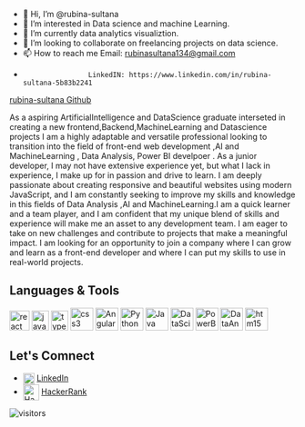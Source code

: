 - 👋 Hi, I’m @rubina-sultana
- 👀 I’m interested in Data science and machine Learning.
- 🌱 I’m currently data analytics visualiztion.
- 💞️ I’m looking to collaborate on freelancing projects on data science.
- 📫 How to reach me Email: rubinasultana134@gmail.com
-                     LinkedIN: https://www.linkedin.com/in/rubina-sultana-5b83b2241

[rubina-sultana Github](https://github.com/catherineisonline/scandi/blob/main/Github%20profile.png?raw=true)

As a aspiring ArtificialIntelligence and DataScience graduate interseted in creating a new frontend,Backend,MachineLearning and Datascience projects
I am a highly adaptable and versatile professional looking to transition into the field of front-end web development ,AI and MachineLearning , Data Analysis,
Power BI develpoer . As a junior developer, I may not have extensive experience yet, but what I lack in experience, I make up for in passion and drive to learn.
I am deeply passionate about creating responsive and beautiful websites using modern JavaScript, and I am constantly seeking to improve my skills and knowledge in this fields of 
Data Analysis ,AI and MachineLearning.I am a quick learner and a team player, and I am confident that my unique blend of skills and experience will make me an asset to any
development team. I am eager to take on new challenges and contribute to projects that make a meaningful impact. I am looking for an opportunity to join a company where 
I can grow and learn as a front-end developer and where I can put my skills to use in real-world projects.

## Languages & Tools

<img src="https://cdn.idevie.com/wp-content/uploads/2015/12/React.js_logo.svg_.png" alt="react" width="35" height="35"/>
<img src="https://www.bing.com/images/search?view=detailV2&ccid=ViV1OEes&id=CE7A804A8D6A5FE9F389947E4E0E2B8D7A6B6532&thid=OIP.ViV1OEesGeL1Qcjvf0HhJgHaIB&mediaurl=https%3a%2f%2fwww.javilazaro.es%2fwp-content%2fuploads%2f2019%2f02%2fJavascript-logo-basico-946x1024.png&exph=1024&expw=946&q=Javascriptimages&simid=608050241861852463&FORM=IRPRST&ck=9CA753CC17ED9AC12685B56B198BE52B&selectedIndex=2&itb=1" alt="javascript" width="30" height="35"/>
<img src="https://logospng.org/download/typescript/typescript-4096.png" alt="typescript" width="30" height="35"/>
<img src="https://th.bing.com/th/id/OIP.Bsr2oJPJJwC6LHzuLRuaXwHaEP?w=329&h=187&c=7&r=0&o=5&dpr=1.3&pid=1.7" alt="css3" width="40" height="40"/>
<img src="https://th.bing.com/th/id/OIP.l6Ucj0Q8qOoviyhYbF40JwAAAA?rs=1&pid=ImgDetMain" alt="Angular" width="40" height="40"/>
<img src="https://th.bing.com/th/id/OIP.G4PUxtFicqd00Ew8g8JQ9gHaEK?w=326&h=183&c=7&r=0&o=5&dpr=1.3&pid=1.7" alt="Python" width="40" height="40"/>
<img src="https://th.bing.com/th/id/OIP.OSpHUHUwvofjQNe7AJZ9eQHaEo?w=315&h=196&c=7&r=0&o=5&dpr=1.3&pid=1.7" alt="Java" width="40" height="40"/>
<img src="https://www.bing.com/images/search?view=detailV2&ccid=maoD0%2fJr&id=21EE44B85C940539B06D45D84B85A14B27FA8B98&thid=OIP.maoD0_Jrq5ZUum6e3Q-mmgHaEH&mediaurl=https%3a%2f%2fthumbs.dreamstime.com%2fz%2fbig-data-center-analyzes-data-science-background-presentation-big-data-center-analyzes-data-science-background-159196598.jpg&exph=890&expw=1600&q=Datascience+iamges&simid=608030957492308264&FORM=IRPRST&ck=F78E02DA29F7E5ADFE08AA466A711EB6&selectedIndex=3&itb=0" alt="DataScience" width="40" height="40"/>
<img src="https://th.bing.com/th/id/OIP.shGOhtIdDvsjExQmrHOqXwHaEK?rs=1&pid=ImgDetMain" alt="PowerBI" width="40" height="40"/>
<img src="https://www.bing.com/images/search?view=detailV2&ccid=Z9q5m4Xf&id=62354FCD70F24AEFFA6622CB18C9DEF7A75045FC&thid=OIP.Z9q5m4XfokQFwFVhe-l-dwHaEK&mediaurl=https%3a%2f%2fwww.marketing91.com%2fwp-content%2fuploads%2f2020%2f08%2fData-Analysis.jpg&exph=1080&expw=1920&q=Data+Analysis+images&simid=608047342785859916&FORM=IRPRST&ck=6C7D136E5774A7AD07E96EA5271236CA&selectedIndex=17&itb=0" alt="DataAnalysis" width="40" height="40"/>
<img src="https://th.bing.com/th/id/OIP.wtbphh9buB7NAjHoCtv74wAAAA?w=152&h=180&c=7&r=0&o=5&dpr=1.3&pid=1.7" alt="htm15" width="40" height="40"/>

</p>





## Let's Comnect

- <img align="center" src="https://cdn.jsdelivr.net/gh/devicons/devicon/icons/linkedin/linkedin-original.svg" alt="me in linkedin" height="auto"
width="20"/> [LinkedIn](https://www.linkedin.com/in/rubina-sultana-5b83b2241/")
- <img align="center" src="https://th.bing.com/th?id=OIP.ItmkH87e1K1GpQ8F2hyiegAAAA&w=273&h=228&c=8&rs=1&qlt=90&o=6&dpr=1.3&pid=3.1&rm=2" alt="HackerRank profile" height="auto" width="28"/> [HackerRank](https://www.hackerrank.com/profile/rubinasultana134")


![visitors](https://visitor-badge.glitch.me/badge?page_id=page.id&left_color=green&right_color=red)
